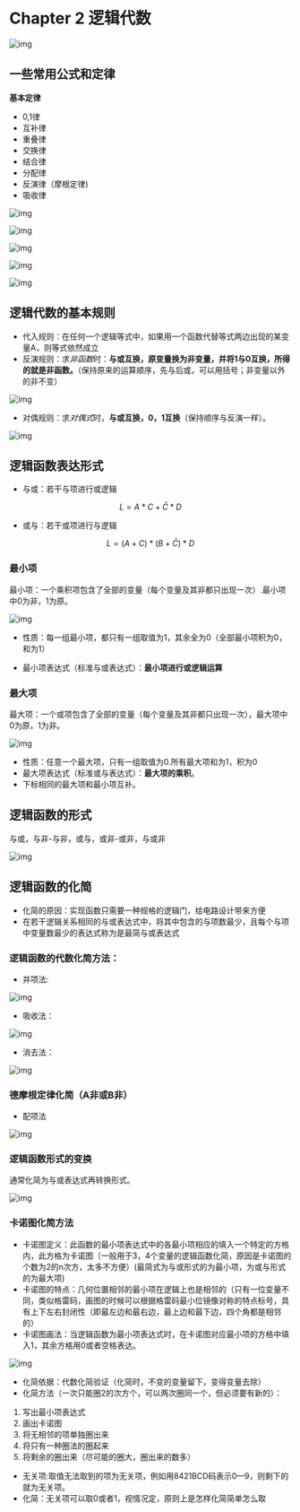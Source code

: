 # Chapter 2 逻辑代数



![img](img/2-1.jpg)

## 一些常用公式和定律

**基本定律**

- 0,1律
- 互补律
- 重叠律
- 交换律
- 结合律
- 分配律
- 反演律（摩根定律)
- 吸收律

![img](img/2-2.jpg)



![img](img/2-3.jpg)

![img](img/2-4.jpg)

![img](img/2-5.jpg)



![img](img/2-6.jpg)



## 逻辑代数的基本规则

- 代入规则：在任何一个逻辑等式中，如果用一个函数代替等式两边出现的某变量A，则等式依然成立
- 反演规则：求*非函数*时：**与或互换，原变量换为非变量，并将1与0互换，所得的就是非函数。**（保持原来的运算顺序，先与后或，可以用括号；非变量以外的非不变）

![img](img/2-7.jpg)

- 对偶规则：求*对偶式*时，**与或互换，0，1互换**（保持顺序与反演一样）。

![img](img/2-8.jpg)

## 逻辑函数表达形式

- 与或：若干与项进行或逻辑

$$
L = A * C + \bar{C} *D
$$

- 或与：若干或项进行与逻辑

$$
L = ( A  + C ) * ( B + \bar{C}) * D
$$

### 最小项

最小项：一个乘积项包含了全部的变量（每个变量及其非都只出现一次）.最小项中0为非，1为原。

![img](img/2-16.jpg)

- 性质：每一组最小项，都只有一组取值为1，其余全为0（全部最小项积为0，和为1）

- 最小项表达式（标准与或表达式）：**最小项进行或逻辑运算**

   
### 最大项


  最大项：一个或项包含了全部的变量（每个变量及其非都只出现一次），最大项中0为原，1为非。

![img](img/2-17.jpg)

- 性质：任意一个最大项，只有一组取值为0.所有最大项和为1，积为0
- 最大项表达式（标准或与表达式）：**最大项的乘积**。
- 下标相同的最大项和最小项互补。

## 逻辑函数的形式

与或，与非-与非，或与，或非-或非，与或非

![img](img/2-9.jpg)

## 逻辑函数的化简

- 化简的原因：实现函数只需要一种规格的逻辑门，给电路设计带来方便
- 在若干逻辑关系相同的与或表达式中，将其中包含的与项数最少，且每个与项中变量数最少的表达式称为是最简与或表达式

### 逻辑函数的代数化简方法：

- 并项法:

![img](img/2-10.jpg)

- 吸收法：

![img](img/2-11.jpg)

- 消去法：

![img](img/2-12.jpg)

### 德摩根定律化简（A非或B非）

- 配项法

![img](img/2-13.jpg)

### 逻辑函数形式的变换

通常化简为与或表达式再转换形式。

![img](img/2-14.jpg)

### 卡诺图化简方法

- 卡诺图定义：此函数的最小项表达式中的各最小项相应的填入一个特定的方格内，此方格为卡诺图（一般用于3，4个变量的逻辑函数化简，原因是卡诺图的个数为2的n次方，太多不方便）(最简式为与或形式的为最小项，为或与形式的为最大项)
- 卡诺图的特点：几何位置相邻的最小项在逻辑上也是相邻的（只有一位变量不同，类似格雷码，画图的时候可以根据格雷码最小位镜像对称的特点标号，具有上下左右封闭性（即最左边和最右边，最上边和最下边，四个角都是相邻的）
- 卡诺图画法：当逻辑函数为最小项表达式时，在卡诺图对应最小项的方格中填入1，其余方格用0或者空格表达。

![img](img/2-15.jpg)

- 化简依据：代数化简验证（化简时，不变的变量留下，变得变量去除）
- 化简方法（一次只能圈2的次方个，可以两次圈同一个，但必须要有新的）：

1. 写出最小项表达式
2. 画出卡诺图
3. 将无相邻的项单独圈出来
4. 将只有一种圈法的圈起来
5. 将剩余的圈出来（尽可能的圈大，圈出来的数多）

- 无关项:取值无法取到的项为无关项，例如用8421BCD码表示0—9，则剩下的就为无关项。
- 化简：无关项可以取0或者1，视情况定，原则上是怎样化简简单怎么取

